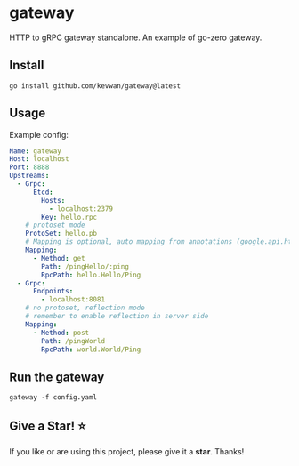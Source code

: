 # gateway

HTTP to gRPC gateway standalone. An example of go-zero gateway.

## Install

```shell
go install github.com/kevwan/gateway@latest
```

## Usage

Example config:

```yaml
Name: gateway
Host: localhost
Port: 8888
Upstreams:
  - Grpc:
      Etcd:
        Hosts:
          - localhost:2379
        Key: hello.rpc
    # protoset mode
    ProtoSet: hello.pb
    # Mapping is optional, auto mapping from annotations (google.api.http)
    Mapping:
      - Method: get
        Path: /pingHello/:ping
        RpcPath: hello.Hello/Ping
  - Grpc:
      Endpoints:
        - localhost:8081
    # no protoset, reflection mode
    # remember to enable reflection in server side
    Mapping:
      - Method: post
        Path: /pingWorld
        RpcPath: world.World/Ping
```

## Run the gateway

```shell
gateway -f config.yaml
```

## Give a Star! ⭐

If you like or are using this project, please give it a **star**. Thanks!
